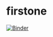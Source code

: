 # firstone
[![Binder](https://mybinder.org/badge.svg)](https://mybinder.org/v2/gh/weldsonlima/firstone/blob/master/firstone.ipynb/master)
